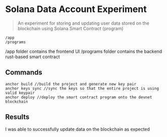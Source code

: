 # Solana Data Account Experiment

> An experiment for storing and updating user data stored on the blockchain using Solana Smart Contract (program)

```
/app
/programs
```

/app folder contains the frontend UI
/programs folder contains the backend rust-based smart contract

## Commands

```
anchor build //build the project and generate new key pair
anchor keys sync //sync the keys so that the entire project is using valid keypair
anchor deploy //deploy the smart contract program onto the devnet blockchain
```

## Results

I was able to successfully update data on the blockchain as expected